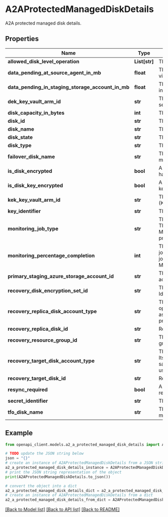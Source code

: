# A2AProtectedManagedDiskDetails

A2A protected managed disk details.

## Properties

Name | Type | Description | Notes
------------ | ------------- | ------------- | -------------
**allowed_disk_level_operation** | **List[str]** | The disk level operations list. | [optional] 
**data_pending_at_source_agent_in_mb** | **float** | The data pending at source virtual machine in MB. | [optional] 
**data_pending_in_staging_storage_account_in_mb** | **float** | The data pending for replication in MB at staging account. | [optional] 
**dek_key_vault_arm_id** | **str** | The KeyVault resource id for secret (BEK). | [optional] 
**disk_capacity_in_bytes** | **int** | The disk capacity in bytes. | [optional] 
**disk_id** | **str** | The managed disk Arm id. | [optional] 
**disk_name** | **str** | The disk name. | [optional] 
**disk_state** | **str** | The disk state. | [optional] 
**disk_type** | **str** | The type of disk. | [optional] 
**failover_disk_name** | **str** | The failover name for the managed disk. | [optional] 
**is_disk_encrypted** | **bool** | A value indicating whether vm has encrypted os disk or not. | [optional] 
**is_disk_key_encrypted** | **bool** | A value indicating whether disk key got encrypted or not. | [optional] 
**kek_key_vault_arm_id** | **str** | The KeyVault resource id for key (KEK). | [optional] 
**key_identifier** | **str** | The key URL / identifier (KEK). | [optional] 
**monitoring_job_type** | **str** | The type of the monitoring job. The progress is contained in MonitoringPercentageCompletion property. | [optional] 
**monitoring_percentage_completion** | **int** | The percentage of the monitoring job. The type of the monitoring job is defined by MonitoringJobType property. | [optional] 
**primary_staging_azure_storage_account_id** | **str** | The primary staging storage account. | [optional] 
**recovery_disk_encryption_set_id** | **str** | The recovery disk encryption set Id. | [optional] 
**recovery_replica_disk_account_type** | **str** | The replica disk type. Its an optional value and will be same as source disk type if not user provided. | [optional] 
**recovery_replica_disk_id** | **str** | Recovery replica disk Arm Id. | [optional] 
**recovery_resource_group_id** | **str** | The recovery disk resource group Arm Id. | [optional] 
**recovery_target_disk_account_type** | **str** | The target disk type after failover. Its an optional value and will be same as source disk type if not user provided. | [optional] 
**recovery_target_disk_id** | **str** | Recovery target disk Arm Id. | [optional] 
**resync_required** | **bool** | A value indicating whether resync is required for this disk. | [optional] 
**secret_identifier** | **str** | The secret URL / identifier (BEK). | [optional] 
**tfo_disk_name** | **str** | The test failover name for the managed disk. | [optional] 

## Example

```python
from openapi_client.models.a2_a_protected_managed_disk_details import A2AProtectedManagedDiskDetails

# TODO update the JSON string below
json = "{}"
# create an instance of A2AProtectedManagedDiskDetails from a JSON string
a2_a_protected_managed_disk_details_instance = A2AProtectedManagedDiskDetails.from_json(json)
# print the JSON string representation of the object
print(A2AProtectedManagedDiskDetails.to_json())

# convert the object into a dict
a2_a_protected_managed_disk_details_dict = a2_a_protected_managed_disk_details_instance.to_dict()
# create an instance of A2AProtectedManagedDiskDetails from a dict
a2_a_protected_managed_disk_details_from_dict = A2AProtectedManagedDiskDetails.from_dict(a2_a_protected_managed_disk_details_dict)
```
[[Back to Model list]](../README.md#documentation-for-models) [[Back to API list]](../README.md#documentation-for-api-endpoints) [[Back to README]](../README.md)



